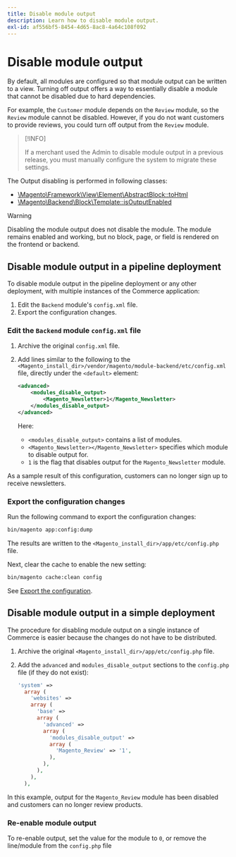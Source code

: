 ```yaml
---
title: Disable module output
description: Learn how to disable module output.
exl-id: af556bf5-8454-4d65-8ac8-4a64c108f092
---
```

# Disable module output

By default, all modules are configured so that module output can be written to a view. Turning off output offers a way to essentially disable a module that cannot be disabled due to hard dependencies.

For example, the `Customer` module depends on the `Review` module, so the `Review` module cannot be disabled. However, if you do not want customers to provide reviews, you could turn off output from the `Review` module.

>[!INFO]
>
>If a merchant used the Admin to disable module output in a previous release, you must manually configure the system to migrate these settings.

The Output disabling is performed in following classes:

- [\Magento\Framework\View\Element\AbstractBlock::toHtml](https://github.com/magento/magento2/blob/36097739bbb0b8939ad9a2a0dadee64318153dca/lib/internal/Magento/Framework/View/Element/AbstractBlock.php#L651)
- [\Magento\Backend\Block\Template::isOutputEnabled](https://github.com/magento/magento2/blob/0c786907ffe03d0e2990612eec16ee58b00379c5/app/code/Magento/Backend/Block/Template.php#L96)

>[!WARNING]
>
>Disabling the module output does not disable the module. The module remains enabled and working, but no block, page, or field is rendered on the frontend or backend.

## Disable module output in a pipeline deployment

To disable module output in the pipeline deployment or any other deployment, with multiple instances of the Commerce application:

1. Edit the `Backend` module's `config.xml` file.
1. Export the configuration changes.

### Edit the `Backend` module `config.xml` file

1. Archive the original `config.xml` file.
1. Add lines similar to the following to the `<Magento_install_dir>/vendor/magento/module-backend/etc/config.xml` file, directly under the `<default>` element:

   ```xml
   <advanced>
       <modules_disable_output>
           <Magento_Newsletter>1</Magento_Newsletter>
       </modules_disable_output>
   </advanced>
   ```

   Here:

   -  `<modules_disable_output>` contains a list of modules.
   -  `<Magento_Newsletter></Magento_Newsletter>` specifies which module to disable output for.
   -  `1` is the flag that disables output for the `Magento_Newsletter` module.

As a sample result of this configuration, customers can no longer sign up to receive newsletters.

### Export the configuration changes

Run the following command to export the configuration changes:

```bash
bin/magento app:config:dump
```

The results are written to the `<Magento_install_dir>/app/etc/config.php` file.

Next, clear the cache to enable the new setting:

```bash
bin/magento cache:clean config
```

See [Export the configuration](../cli/export-configuration.md).

## Disable module output in a simple deployment

The procedure for disabling module output on a single instance of Commerce is easier because the changes do not have to be distributed.

1. Archive the original `<Magento_install_dir>/app/etc/config.php` file.
1. Add the `advanced` and `modules_disable_output` sections to the `config.php` file (if they do not exist):

   ```php
   'system' =>
     array (
       'websites' =>
       array (
         'base' =>
         array (
           'advanced' =>
           array (
             'modules_disable_output' =>
             array (
               'Magento_Review' => '1',
             ),
           ),
         ),
       ),
     ),
   ```

In this example, output for the `Magento_Review` module has been disabled and customers can no longer review products.

### Re-enable module output

To re-enable output, set the value for the module to `0`, or remove the line/module from the `config.php` file
